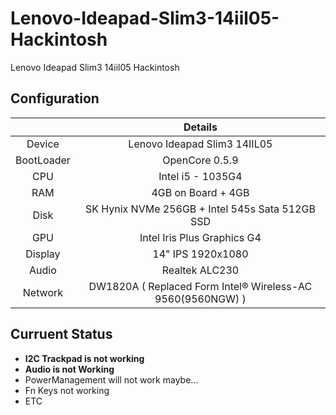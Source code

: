 # Lenovo-Ideapad-Slim3-14iil05-Hackintosh
Lenovo Ideapad Slim3 14iil05 Hackintosh

## Configuration
|  | Details |
|:-: | :-:|
|Device|Lenovo Ideapad Slim3 14IIL05|
|BootLoader|OpenCore 0.5.9|
|CPU|Intel i5 - 1035G4|
|RAM|4GB on Board + 4GB |
|Disk|SK Hynix NVMe 256GB + Intel 545s Sata 512GB SSD|
|GPU|Intel Iris Plus Graphics G4 |
|Display|14" IPS 1920x1080|
|Audio| Realtek ALC230|
|Network| DW1820A ( Replaced Form Intel® Wireless-AC 9560(9560NGW) )|

## Curruent Status
- **I2C Trackpad is not working**
- **Audio is not Working**
- PowerManagement will not work maybe...
- Fn Keys not working 
- ETC
